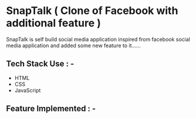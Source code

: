 # SnapTalk ( Clone of Facebook with additional feature )

<p>SnapTalk is self build social media application inspired from facebook social media application and added some new feature to it...... </p>

## Tech Stack Use : -

  - HTML
  - CSS
  - JavaScript
  
## Feature Implemented : -


